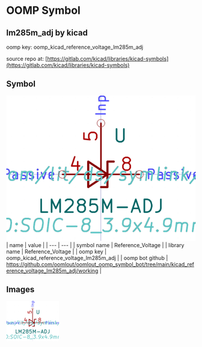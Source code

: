 # OOMP Symbol  
## lm285m_adj  by kicad  
  
oomp key: oomp_kicad_reference_voltage_lm285m_adj  
  
source repo at: [https://gitlab.com/kicad/libraries/kicad-symbols](https://gitlab.com/kicad/libraries/kicad-symbols)  
## Symbol  
  
[![working.png](working_600.png)](working.png)  
| name | value | 
| --- | --- | 
| symbol name | Reference_Voltage | 
| library name | Reference_Voltage | 
| oomp key | oomp_kicad_reference_voltage_lm285m_adj | 
| oomp bot github | https://github.com/oomlout/oomlout_oomp_symbol_bot/tree/main/kicad_reference_voltage_lm285m_adj/working | 
## Images  
  
[![working.png](working_140.png)](working.png)  
